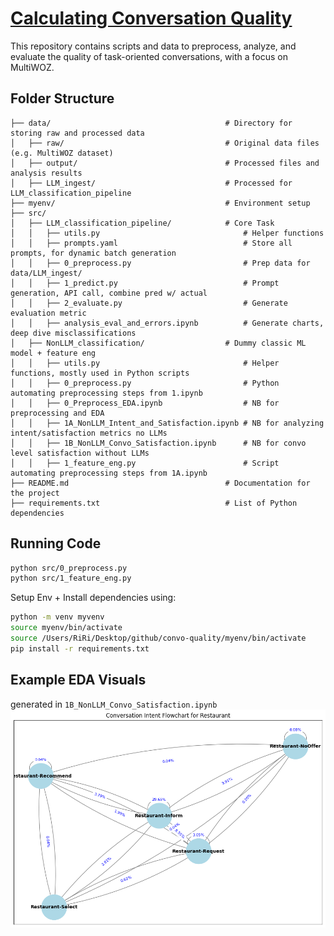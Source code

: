 # [Calculating Conversation Quality](https://interesting-wildflower-0cf.notion.site/Case-Valence-ML-AI-Data-Science-10c2531f31768016823ae32a9a7e5cef?pvs=27&qid=)


This repository contains scripts and data to preprocess, analyze, and evaluate the quality of task-oriented conversations, with a focus on MultiWOZ.

## Folder Structure
    ├── data/                                       # Directory for storing raw and processed data
    │   ├── raw/                                    # Original data files (e.g. MultiWOZ dataset)
    │   ├── output/                                 # Processed files and analysis results
    │   ├── LLM_ingest/                             # Processed for LLM_classification_pipeline
    ├── myenv/                                      # Environment setup 
    ├── src/                                             
    │   ├── LLM_classification_pipeline/            # Core Task
    │   │   ├── utils.py                                # Helper functions
    │   │   ├── prompts.yaml                            # Store all prompts, for dynamic batch generation
    │   │   ├── 0_preprocess.py                         # Prep data for data/LLM_ingest/
    │   │   ├── 1_predict.py                            # Prompt generation, API call, combine pred w/ actual 
    │   │   ├── 2_evaluate.py                           # Generate evaluation metric
    │   │   ├── analysis_eval_and_errors.ipynb          # Generate charts, deep dive misclassifications
    │   ├── NonLLM_classification/                  # Dummy classic ML model + feature eng      
    │   │   ├── utils.py                                # Helper functions, mostly used in Python scripts
    │   │   ├── 0_preprocess.py                         # Python automating preprocessing steps from 1.ipynb
    │   │   ├── 0_Preprocess_EDA.ipynb                  # NB for preprocessing and EDA
    │   │   ├── 1A_NonLLM_Intent_and_Satisfaction.ipynb # NB for analyzing intent/satisfaction metrics no LLMs
    │   │   ├── 1B_NonLLM_Convo_Satisfaction.ipynb      # NB for convo level satisfaction without LLMs
    │   │   ├── 1_feature_eng.py                        # Script automating preprocessing steps from 1A.ipynb
    ├── README.md                                   # Documentation for the project
    ├── requirements.txt                            # List of Python dependencies

## Running Code
  ```bash
  python src/0_preprocess.py
  python src/1_feature_eng.py
```
Setup Env + Install dependencies using:
  ```bash
  python -m venv myvenv
  source myenv/bin/activate
  source /Users/RiRi/Desktop/github/convo-quality/myenv/bin/activate
  pip install -r requirements.txt
```

## Example EDA Visuals
generated in ```1B_NonLLM_Convo_Satisfaction.ipynb```
![alt text](image.png)